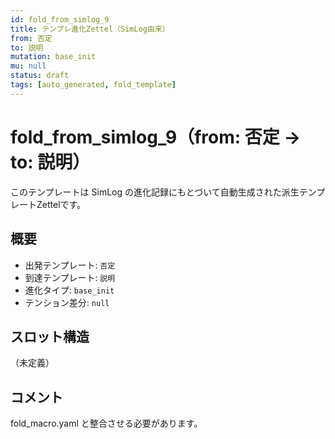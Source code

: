 ```yaml
---
id: fold_from_simlog_9
title: テンプレ進化Zettel（SimLog由来）
from: 否定
to: 説明
mutation: base_init
mu: null
status: draft
tags: [auto_generated, fold_template]
---
```


# fold_from_simlog_9（from: 否定 → to: 説明）

このテンプレートは SimLog の進化記録にもとづいて自動生成された派生テンプレートZettelです。

## 概要

- 出発テンプレート: `否定`
- 到達テンプレート: `説明`
- 進化タイプ: `base_init`
- テンション差分: `null`

## スロット構造

（未定義）

## コメント

fold_macro.yaml と整合させる必要があります。
